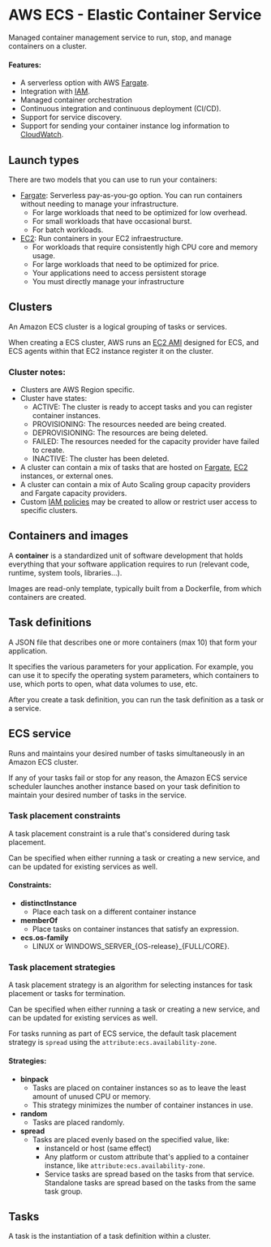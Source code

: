 # AWS ECS - Elastic Container Service

Managed container management service to run, stop, and manage containers on a cluster.

#### Features:
- A serverless option with AWS [Fargate](Fargate.md).
- Integration with [IAM](IAM.md).
- Managed container orchestration
- Continuous integration and continuous deployment (CI/CD).
- Support for service discovery.
- Support for sending your container instance log information to [CloudWatch](CloudWatch.md).

## Launch types

There are two models that you can use to run your containers:
- [Fargate](Fargate.md): Serverless pay-as-you-go option. You can run containers without needing to manage your infrastructure.
    - For large workloads that need to be optimized for low overhead.
    - For small workloads that have occasional burst.
    - For batch workloads.
- [EC2](EC2.md): Run containers in your EC2 infraestructure.
    - For workloads that require consistently high CPU core and memory usage.
    - For large workloads that need to be optimized for price.
    - Your applications need to access persistent storage
    - You must directly manage your infrastructure

## Clusters

An Amazon ECS cluster is a logical grouping of tasks or services. 

When creating a ECS cluster, AWS runs an [EC2 AMI](EC2.md#ami) designed for ECS, and ECS agents within that EC2 instance register it on the cluster.

### Cluster notes:
- Clusters are AWS Region specific.
- Cluster have states:
    - ACTIVE: The cluster is ready to accept tasks and you can register container instances.
    - PROVISIONING: The resources needed are being created.
    - DEPROVISIONING: The resources are being deleted.
    - FAILED: The resources needed for the capacity provider have failed to create.
    - INACTIVE: The cluster has been deleted.
- A cluster can contain a mix of tasks that are hosted on [Fargate](Fargate.md), [EC2](EC2.md) instances, or external ones.
- A cluster can contain a mix of Auto Scaling group capacity providers and Fargate capacity providers.
- Custom [IAM policies](IAM.md#policies) may be created to allow or restrict user access to specific clusters.

## Containers and images

A **container** is a standardized unit of software development that holds everything that your software application requires to run (relevant code, runtime, system tools, libraries...).

Images are read-only template, typically built from a Dockerfile, from which containers are created.

## Task definitions

A JSON file that describes one or more containers (max 10) that form your application.

It specifies the various parameters for your application. For example, you can use it to specify the operating system parameters, which containers to use, which ports to open, what data volumes to use, etc.

After you create a task definition, you can run the task definition as a task or a service.

## ECS service

Runs and maintains your desired number of tasks simultaneously in an Amazon ECS cluster.

If any of your tasks fail or stop for any reason, the Amazon ECS service scheduler launches another instance based on your task definition to maintain your desired number of tasks in the service.

### Task placement constraints

A task placement constraint is a rule that's considered during task placement.

Can be specified when either running a task or creating a new service, and can be updated for existing services as well.

#### Constraints:
- **distinctInstance**
    - Place each task on a different container instance
- **memberOf**
    - Place tasks on container instances that satisfy an expression.
- **ecs.os-family**
    - LINUX or WINDOWS_SERVER_{OS-release}_{FULL/CORE}.

### Task placement strategies

A task placement strategy is an algorithm for selecting instances for task placement or tasks for termination.

Can be specified when either running a task or creating a new service, and can be updated for existing services as well.

For tasks running as part of ECS service, the default task placement strategy is `spread` using the `attribute:ecs.availability-zone`.

#### Strategies:
- **binpack**
    - Tasks are placed on container instances so as to leave the least amount of unused CPU or memory.
    - This strategy minimizes the number of container instances in use.
- **random**
    - Tasks are placed randomly.
- **spread**
    - Tasks are placed evenly based on the specified value, like:
        - instanceId or host (same effect)
        - Any platform or custom attribute that's applied to a container instance, like `attribute:ecs.availability-zone`.
        - Service tasks are spread based on the tasks from that service. Standalone tasks are spread based on the tasks from the same task group.

## Tasks

A task is the instantiation of a task definition within a cluster.
